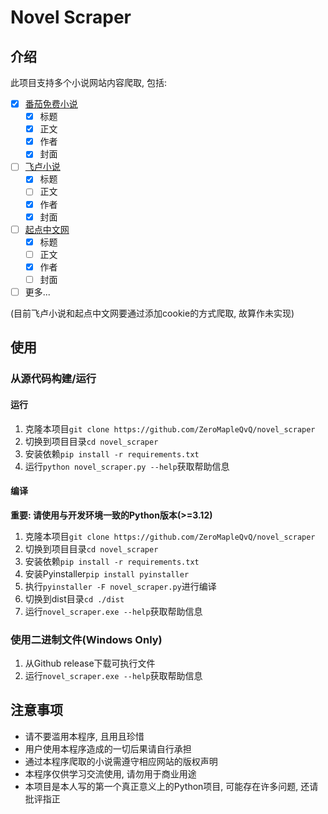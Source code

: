 # Novel Scraper

## 介绍

此项目支持多个小说网站内容爬取, 包括:
- [x] [番茄免费小说](https://fanqienovel.com "番茄免费小说")
    - [x] 标题
    - [x] 正文
    - [x] 作者
    - [x] 封面
- [ ] [飞卢小说](https://faloo.com "飞卢小说")
    - [x] 标题
    - [ ] 正文
    - [x] 作者
    - [x] 封面
- [ ] [起点中文网](https://qidian.com "起点中文网")
    - [x] 标题
    - [ ] 正文
    - [x] 作者
    - [ ] 封面
- [ ] 更多...

(目前飞卢小说和起点中文网要通过添加cookie的方式爬取, 故算作未实现)

## 使用

### 从源代码构建/运行

#### 运行
1. 克隆本项目`git clone https://github.com/ZeroMapleQvQ/novel_scraper`
2. 切换到项目目录`cd novel_scraper`
3. 安装依赖`pip install -r requirements.txt`
4. 运行`python novel_scraper.py --help`获取帮助信息

#### 编译
**重要: 请使用与开发环境一致的Python版本(>=3.12)**

1. 克隆本项目`git clone https://github.com/ZeroMapleQvQ/novel_scraper`
2. 切换到项目目录`cd novel_scraper`
3. 安装依赖`pip install -r requirements.txt`
4. 安装Pyinstaller`pip install pyinstaller`
5. 执行`pyinstaller -F novel_scraper.py`进行编译
6. 切换到dist目录`cd ./dist`
7. 运行`novel_scraper.exe --help`获取帮助信息

### 使用二进制文件(Windows Only)
1. 从Github release下载可执行文件
2. 运行`novel_scraper.exe --help`获取帮助信息

## 注意事项
- 请不要滥用本程序, 且用且珍惜
- 用户使用本程序造成的一切后果请自行承担
- 通过本程序爬取的小说需遵守相应网站的版权声明
- 本程序仅供学习交流使用, 请勿用于商业用途
- 本项目是本人写的第一个真正意义上的Python项目, 可能存在许多问题, 还请批评指正